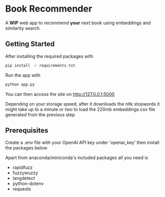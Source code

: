                  
# Book Recommender

A **WIP** web app to recommend **your** next book using embeddings and similarity search.
 
## Getting Started

After installing the required packages with
```bash
pip install -r requirements.txt
```
Run the app with
```bash
python app.py
```
You can then access the site on  http://127.0.0.1:5000

Depending on your storage speed, after it downloads the nltk stopwords it might take up to a minute or two to load the 220mb embeddings.csv file generated from the previous step

## Prerequisites

Create a .env file with your OpenAI API key under 'openai_key' then install the packages below

Apart from anaconda/miniconda's included packages all you need is 
- rapidfuzz
- fuzzywuzzy
- langdetect
- python-dotenv
- requests
